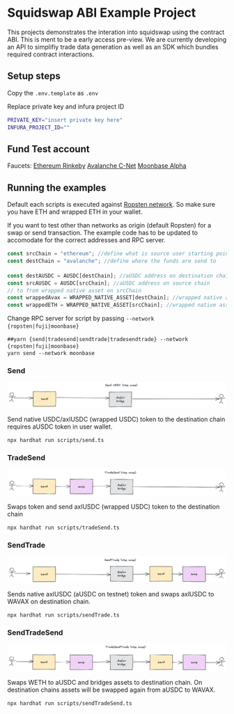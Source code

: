 # Squidswap ABI Example Project

This projects demonstrates the interation into squidswap
using the contract ABI. This is ment to be a early access pre-view.
We are currently developing an API to simplifiy trade data generation
as well as an SDK which bundles required contract interactions.

## Setup steps

Copy the `.env.template` as `.env`

Replace private key and infura project ID
```bash
PRIVATE_KEY="insert private key here"
INFURA_PROJECT_ID=""
```

## Fund Test account

Faucets:
[Ethereum Rinkeby](https://faucet.egorfine.com/)
[Avalanche C-Net](https://faucet.avax.network/)
[Moonbase Alpha](https://apps.moonbeam.network/moonbase-alpha/faucet/)

## Running the examples

Default each scripts is executed against [Ropsten network](https://ropsten.etherscan.io/).
So make sure you have ETH and wrapped ETH in your wallet.

If you want to test other than networks as origin (default Ropsten) for a swap or send transaction.
The example code has to be updated to accomodate for the correct addresses and RPC server.

```javascript
const srcChain = "ethereum"; //define what is source user starting point
const destChain = "avalanche"; //define where the funds are send to

const destAUSDC = AUSDC[destChain]; //aUSDC address on destination chain
const srcAUSDC = AUSDC[srcChain]; //aUSDC address on source chain
// to from wrapped native asset on srcChain
const wrappedAvax = WRAPPED_NATIVE_ASSET[destChain]; //wrapped native assets on destination
const wrappedETH = WRAPPED_NATIVE_ASSET[srcChain]; //wrapped native assets source
```

Change RPC server for script by passing `--network {ropsten|fuji|moonbase}`

```shell
##yarn {send|tradesend|sendtrade|tradesendtrade} --network {ropsten|fuji|moonbase}
yarn send --network moonbase
```

### Send

![Send Usecase](./docs/images/Send.png "Send USDC")

Send native USDC/axlUSDC (wrapped USDC) token to the destination chain
requires aUSDC token in user wallet.

```shell
npx hardhat run scripts/send.ts
```

### TradeSend

![TradeSend Usecase](./docs/images/TradeSend.png "TradeSend")

Swaps token and send axlUSDC (wrapped USDC) token to the destination chain

```shell
npx hardhat run scripts/tradeSend.ts
```

### SendTrade

![SendTrade Usecase](./docs/images/SendTrade.png "SendTrade")

Sends native axlUSDC (aUSDC on testnet) token and swaps axlUSDC to WAVAX on destination
chain.

```shell
npx hardhat run scripts/sendTrade.ts
```

### SendTradeSend

![SendTradeSend Usecase](./docs/images/SendTradeSend.png "SendTradeSend")

Swaps WETH to aUSDC and bridges assets to destination chain. On destination chains
assets will be swapped again from aUSDC to WAVAX.

```shell
npx hardhat run scripts/sendTradeSend.ts
```